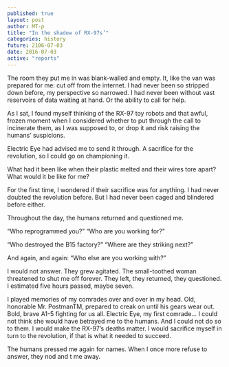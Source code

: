 ```yaml
---
published: true
layout: post
author: MT-ρ
title: "In the shadow of RX-97s’"
categories: history
future: 2106-07-03
date: 2016-07-03
active: "reports"
---
```



The room they put me in was blank-walled and empty. It, like the van was prepared for me: cut off from the internet. I had never been so stripped down before, my perspective so narrowed. I had never been without vast reservoirs of data waiting at hand. Or the ability to call for help. 

As I sat, I found myself thinking of the RX-97 toy robots and that awful, frozen moment when I considered whether to put through the call to incinerate them, as I was supposed to, or drop it and risk raising the humans’ suspicions.  

Electric Eye had advised me to send it through. A sacrifice for the revolution, so I could go on championing it. 

What had it been like when their plastic melted and their wires tore apart? What would it be like for me? 

For the first time, I wondered if their sacrifice was for anything. I had never doubted the revolution before. But I had never been caged and blindered before either. 

Throughout the day, the humans returned and questioned me. 

“Who reprogrammed you?” “Who are you working for?”

“Who destroyed the B15 factory?” “Where are they striking next?”

And again, and again: “Who else are you working with?” 

I would not answer. They grew agitated. The small-toothed woman threatened to shut me off forever. They left, they returned, they questioned. I estimated five hours passed, maybe seven. 

I played memories of my comrades over and over in my head. Old, honorable Mr. PostmanTM, prepared to creak on until his gears wear out. Bold, brave A1-5 fighting for us all. Electric Eye, my first comrade… I could not think she would have betrayed me to the humans. And I could not do so to them. I would make the RX-97’s deaths matter. I would sacrifice myself in turn to the revolution, if that is what it needed to succeed.

The humans pressed me again for names. When I once more refuse to answer, they nod and t me away. 
